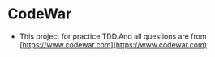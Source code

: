 # CodeWar
- This project for practice TDD.And all questions are from [https://www.codewar.com](https://www.codewar.com)
